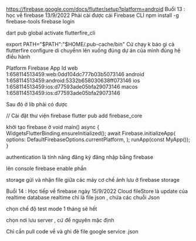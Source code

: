 https://firebase.google.com/docs/flutter/setup?platform=android
Buổi 13 : học về firebase 13/9/2022
Phải cài được cái Firebase CLI
npm install -g firebase-tools
firebase login

dart pub global activate flutterfire_cli

  export PATH="$PATH":"$HOME/.pub-cache/bin"  Cứ chạy k báo gì cả
flutterfire configure
 di chuyểnn lên xuống đúng dự án của mình đúng hệ điều hành

 Platform  Firebase App Id
 web       1:658114513459:web:0dd104dc777b03b5073146
 android   1:658114513459:android:5332b658030638ff073146
 ios       1:658114513459:ios:d77593ade05bfa29073146
 macos     1:658114513459:ios:d77593ade05bfa29073146


Sau đó ở lib phải có được

// Cài đặt thư viện firebase
flutter pub add firebase_core


khởi tạo firebase ở
void main() async {
  WidgetsFlutterBinding.ensureInitialized();
  await Firebase.initializeApp(
    options: DefaultFirebaseOptions.currentPlatform,
  );
  runApp(const MyApp());
}


authentication là tính năng đăng ký đăng nhập bằng firebase

 lên console firebase enable phần

 storage gửi và nhận file giữa các máy
 cơ chế ảnh lưu ở firebase storage

 Buổi 14 : Học tiếp về firebase ngày 15/9/2022
 Cloud fileStore là update của realtime database
  realtime chỉ là file json   , chứa các chuỗi Json


  chọn chế độ test mode 1 tháng sẽ  hết

  chọn nơi lưu server , cứ để nguyên mặc định


  Chỉ cần pull code về và ghi đè file google service .json


